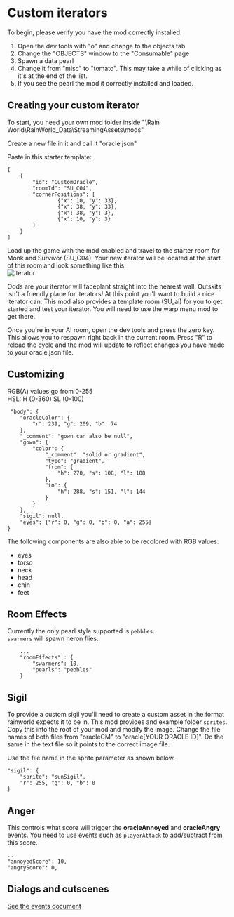 # Custom iterators

To begin, please verify you have the mod correctly installed.

1. Open the dev tools with "o" and change to the objects tab 
2. Change the "OBJECTS" window to the "Consumable" page
3. Spawn a data pearl
4. Change it from "misc" to "tomato". This may take a while of clicking as it's at the end of the list.
5. If you see the pearl the mod it correctly installed and loaded.

## Creating your custom iterator
To start, you need your own mod folder inside "<Game Install Location>\Rain World\RainWorld_Data\StreamingAssets\mods"

Create a new file in it and call it "oracle.json"

Paste in this starter template:

```
[
    {
        "id": "CustomOracle",
        "roomId": "SU_C04",
        "cornerPositions": [
                {"x": 10, "y": 33},
                {"x": 38, "y": 33},
                {"x": 38, "y": 3},
                {"x": 10, "y": 3}
        ]
    }
]
```

Load up the game with the mod enabled and travel to the starter room for Monk and Survivor (SU_C04). Your new iterator will be located at the start of this room and look something like this:  
![iterator](/docs/images/starterIterator.png)

Odds are your iterator will faceplant straight into the nearest wall. Outskits isn't a friendly place for iterators! At this point you'll want to build a nice iterator can. This mod also provides a template room (SU_ai) for you to get started and test your iterator.
 You will need to use the warp menu mod to get there.

Once you're in your AI room, open the dev tools and press the zero key. This allows you to respawn right back in the current room. Press "R" to reload the cycle and the mod will update to reflect changes you have made to your oracle.json file.

## Customizing
RGB(A) values go from 0-255  
HSL:
H (0-360) SL (0-100)
```
 "body": {
    "oracleColor": {
        "r": 239, "g": 209, "b": 74
    },
    "_comment": "gown can also be null",
    "gown": { 
        "color": {
            "_comment": "solid or gradient",
            "type": "gradient",
            "from": {
                "h": 270, "s": 108, "l": 108
            },
            "to": {
                "h": 288, "s": 151, "l": 144
            }
        }
    },
    "sigil": null,
    "eyes": {"r": 0, "g": 0, "b": 0, "a": 255}
}
```
The following components are also able to be recolored with RGB values:
- eyes
- torso
- neck
- head
- chin
- feet

## Room Effects
Currently the only pearl style supported is `pebbles`.  
`swarmers` will spawn neron flies.
```
    ...
    "roomEffects" : {
        "swarmers": 10,
        "pearls": "pebbles"
    }
```

## Sigil
To provide a custom sigil you'll need to create a custom asset in the format rainworld expects it to be in.
This mod provides and example folder `sprites`. Copy this into the root of your mod and modify the image. 
Change the file names of both files from "oracleCM" to "oracle[YOUR ORACLE ID]". Do the same in the text file so it points to the correct image file.

Use the file name in the sprite parameter as shown below.
```
"sigil": {
    "sprite": "sunSigil",
    "r": 255, "g": 0, "b": 0
}
```
## Anger
This controls what score will trigger the **oracleAnnoyed** and **oracleAngry** events. You need to use events such as `playerAttack` to add/subtract from this score.
```
...
"annoyedScore": 10,
"angryScore": 0,
```


## Dialogs and cutscenes
[See the events document](/docs/events.md)
